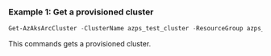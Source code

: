 ### Example 1: Get a provisioned cluster
```powershell
Get-AzAksArcCluster -ClusterName azps_test_cluster -ResourceGroup azps_test_group
```

This commands gets a provisioned cluster. 


